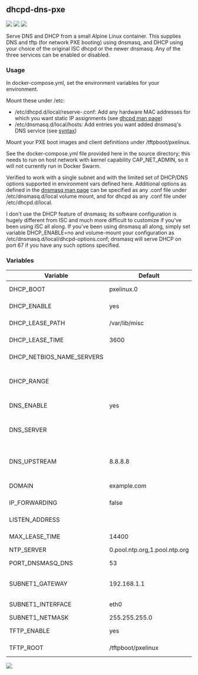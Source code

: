 ## dhcpd-dns-pxe
[![](https://images.microbadger.com/badges/version/instantlinux/dhcpd-dns-pxe.svg)](https://microbadger.com/images/instantlinux/dhcpd-dns-pxe "Version badge") [![](https://images.microbadger.com/badges/image/instantlinux/dhcpd-dns-pxe.svg)](https://microbadger.com/images/instantlinux/dhcpd-dns-pxe "Image badge") [![](https://images.microbadger.com/badges/commit/instantlinux/dhcpd-dns-pxe.svg)](https://microbadger.com/images/instantlinux/dhcpd-dns-pxe "Commit badge")

Serve DNS and DHCP from a small Alpine Linux container. This
supplies DNS and tftp (for network PXE booting) using dnsmasq, and
DHCP using your choice of the original ISC dhcpd or the newer
dnsmasq. Any of the three services can be enabled or disabled. 

### Usage

In docker-compose.yml, set the environment variables for your environment.

Mount these under /etc:

* /etc/dhcpd.d/local/reserve-<net>.conf: Add any hardware MAC addresses for which you want static IP assignments (see [dhcpd man page](https://linux.die.net/man/5/dhcpd.conf))
* /etc/dnsmasq.d/local/hosts: Add entries you want added dnsmasq's DNS service (see [syntax](https://linux.die.net/man/5/hosts))

Mount your PXE boot images and client definitions under /tftpboot/pxelinux.

See the docker-compose.yml file provided here in the source directory; this needs to run on host network with kernel capability CAP_NET_ADMIN, so it will not currently run in Docker Swarm.

Verified to work with a single subnet and with the limited set of DHCP/DNS options supported in environment vars defined here. Additional options as defined in the [dnsmasq man page](https://linux.die.net/man/8/dnsmasq) can be specified as any .conf file under /etc/dnsmasq.d/local volume mount, and for dhcpd as any .conf file under /etc/dhcpd.d/local.

I don't use the DHCP feature of dnsmasq; its software configuration
is hugely different from ISC and much more difficult to customize if
you've been using ISC all along. If you've been using dnsmasq all
along, simply set variable DHCP_ENABLE=no and volume-mount your configuration as /etc/dnsmasq.d/local/dhcpd-options.conf; dnsmasq will serve
DHCP on port 67 if you have any such options specified.

### Variables

Variable | Default | Description |
-------- | ------- | ----------- |
DHCP_BOOT | pxelinux.0 | PXE-boot filename
DHCP_ENABLE | yes | enable dhcp server
DHCP_LEASE_PATH | /var/lib/misc | don't change this
DHCP_LEASE_TIME | 3600 | default lease time
DHCP_NETBIOS_NAME_SERVERS | | netBIOS name servers
DHCP_RANGE | | dynamic IP pool, e.g. "192.168.1.101 192.168.1.150"
DNS_ENABLE | yes | enable dns server
DNS_SERVER | | list of (other) DNS servers to send dhcp clients
DNS_UPSTREAM | 8.8.8.8 | upstream DNS server for queries (e.g. your ISP)
DOMAIN | example.com | your domain name
IP_FORWARDING | false | enable clients' IP forwarding
LISTEN_ADDRESS | | bind to IP address
MAX_LEASE_TIME | 14400 | maximum lease time
NTP_SERVER | 0.pool.ntp.org,1.pool.ntp.org | 
PORT_DNSMASQ_DNS | 53 | port number for DNS
SUBNET1_GATEWAY | 192.168.1.1 | gateway IP to send dhcp clients
SUBNET1_INTERFACE | eth0 | serve only on this subnet
SUBNET1_NETMASK | 255.255.255.0 | network mask
TFTP_ENABLE | yes | enable tftp server
TFTP_ROOT | /tftpboot/pxelinux | don't change this

[![](https://images.microbadger.com/badges/license/instantlinux/dhcpd-dns-pxe.svg)](https://microbadger.com/images/instantlinux/dhcpd-dns-pxe "License badge")
